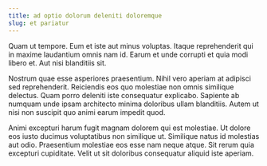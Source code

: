 ```yaml
---
title: ad optio dolorum deleniti doloremque
slug: et pariatur
---
```


Quam ut tempore. Eum et iste aut minus voluptas. Itaque reprehenderit qui in maxime laudantium omnis nam id. Earum et unde corrupti et quia modi libero et. Aut nisi blanditiis sit.

Nostrum quae esse asperiores praesentium. Nihil vero aperiam at adipisci sed reprehenderit. Reiciendis eos quo molestiae non omnis similique delectus. Quam porro deleniti iste consequatur explicabo. Sapiente ab numquam unde ipsam architecto minima doloribus ullam blanditiis. Autem ut nisi non suscipit quo animi earum impedit quod.

Animi excepturi harum fugit magnam dolorem qui est molestiae. Ut dolore eos iusto ducimus voluptatibus non similique ut. Similique natus id molestias aut odio. Praesentium molestiae eos esse nam neque atque. Sit rerum quia excepturi cupiditate. Velit ut sit doloribus consequatur aliquid iste aperiam.
